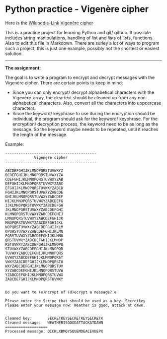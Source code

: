 # Python practice - Vigenère cipher

Here is the [Wikipedia-Link Vigenère cipher](https://en.wikipedia.org/wiki/Vigen%C3%A8re_cipher)

This is a practice project for learning Python and git/ github. It possible includes string manipulations, handling of list and lists of lists, functions. Also to edit this file in Markdown. There are surley a lot of ways to program such a project, this is just one example, possibly not the shortest or easiest solution.

-----

**The assignment:**

The goal is to write a program to encrypt and decrypt messages with the Vigenère cipher. There are certain points to keep in mind:
- Since you can only encrypt/ decrypt alphabetical characters with the Vigenère-array, the cleartext should be cleaned up from any non-alphabetical characters. Also, convert all the characters into uppcercase characters. 
- Since the keyword/ keyphrase to use during the encryption should be individual, the program should ask for the keyword/ keyphrase. For the encryption/ decryption process, the keyword need to be as long as the message. So the keyword maybe needs to be repeated, until it reaches the length of the message.


Example:
```
-----------------------------------------
             Vigenȩre cipher
-----------------------------------------

ABCDEFGHIJKLMNOPQRSTUVWXYZ
BCDEFGHIJKLMNOPQRSTUVWXYZA
CDEFGHIJKLMNOPQRSTUVWXYZAB
DEFGHIJKLMNOPQRSTUVWXYZABC
EFGHIJKLMNOPQRSTUVWXYZABCD
FGHIJKLMNOPQRSTUVWXYZABCDE
GHIJKLMNOPQRSTUVWXYZABCDEF
HIJKLMNOPQRSTUVWXYZABCDEFG
IJKLMNOPQRSTUVWXYZABCDEFGH
JKLMNOPQRSTUVWXYZABCDEFGHI
KLMNOPQRSTUVWXYZABCDEFGHIJ
LMNOPQRSTUVWXYZABCDEFGHIJK
MNOPQRSTUVWXYZABCDEFGHIJKL
NOPQRSTUVWXYZABCDEFGHIJKLM
OPQRSTUVWXYZABCDEFGHIJKLMN
PQRSTUVWXYZABCDEFGHIJKLMNO
QRSTUVWXYZABCDEFGHIJKLMNOP
RSTUVWXYZABCDEFGHIJKLMNOPQ
STUVWXYZABCDEFGHIJKLMNOPQR
TUVWXYZABCDEFGHIJKLMNOPQRS
UVWXYZABCDEFGHIJKLMNOPQRST
VWXYZABCDEFGHIJKLMNOPQRSTU
WXYZABCDEFGHIJKLMNOPQRSTUV
XYZABCDEFGHIJKLMNOPQRSTUVW
YZABCDEFGHIJKLMNOPQRSTUVWX
ZABCDEFGHIJKLMNOPQRSTUVWXY


Do you want to (e)ncrypt of (d)ecrypt a message? e

Please enter the String that should be used as a key: Secretkey
Please enter your message now: Weather is good, attack at dawn.


Cleaned key:       SECRETKEYSECRETKEYSECRETK
Cleaned message:   WEATHERISGOODATTACKATDAWN
===================
Processed message: OICKLXBMQYSQUEMDEACEVUEPX
```
